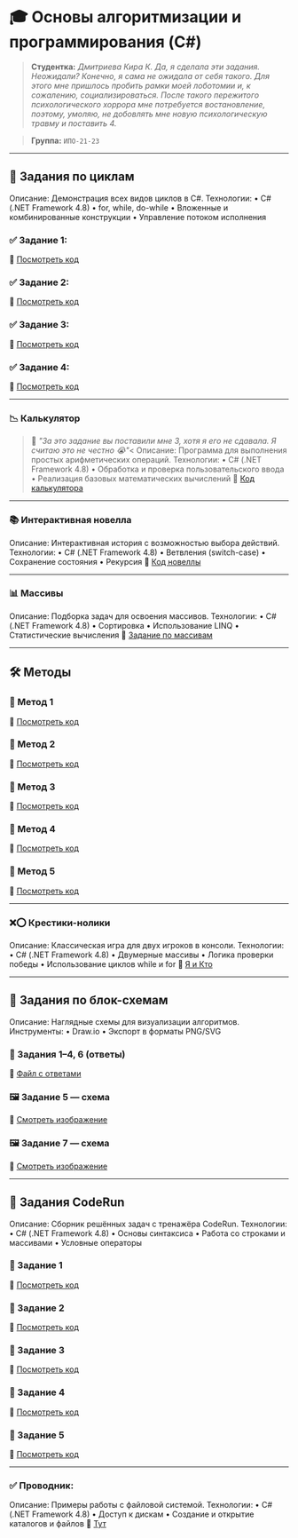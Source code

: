 # 🎓 Основы алгоритмизации и программирования (C#)

> **Студентка:** _Дмитриева Кира К. Да, я сделала эти задания. Неожидали? Конечно, я сама не ожидала от себя такого. Для этого мне пришлось пробить рамки моей лоботомии и, к сожалению, социализироваться. После такого пережитого психологического хоррора мне потребуется востановление, поэтому, умоляю, не добовлять мне новую психологическую травму и поставить 4._

> **Группа:** `ИПО-21-23`

---

## 🔢 Задания по циклам
Описание: Демонстрация всех видов циклов в C#.
Технологии:
 • C# (.NET Framework 4.8)
 • for, while, do-while
 • Вложенные и комбинированные конструкции
 • Управление потоком исполнения

### ✅ Задание 1: 
🔗 [Посмотреть код](https://github.com/M1ss-Kira/fisherman/blob/main/циклы/1)
### ✅ Задание 2: 
🔗 [Посмотреть код](https://github.com/M1ss-Kira/fisherman/blob/main/циклы/2)
### ✅ Задание 3:  
🔗 [Посмотреть код](https://github.com/M1ss-Kira/fisherman/blob/main/циклы/3)
### ✅ Задание 4:  
🔗 [Посмотреть код](https://github.com/M1ss-Kira/fisherman/blob/main/циклы/4)

---

### 📉 Калькулятор  
> 📝 _"За это задание вы поставили мне 3, хотя я его не сдавала. Я считаю это не честно 😭"_<
Описание: Программа для выполнения простых арифметических операций.
Технологии:
 • C# (.NET Framework 4.8)
 • Обработка и проверка пользовательского ввода
 • Реализация базовых математических вычислений
🔗 [Код калькулятора](https://github.com/M1ss-Kira/fisherman/blob/main/calc/%D1%82%D1%8F%D0%B6%D0%B5%D0%BB%D0%BE.cs)

---

### 📚 Интерактивная новелла 
Описание: Интерактивная история с возможностью выбора действий.
Технологии:
 • C# (.NET Framework 4.8)
 • Ветвления (switch-case)
 • Сохранение состояния
 • Рекурсия
🔗 [Код новеллы](https://github.com/M1ss-Kira/fisherman/blob/main/%D0%BD%D0%BE%D0%B2%D0%B5%D0%BB%D0%BB%D0%B0/novella.cs)

---

### 📊 Массивы  
Описание: Подборка задач для освоения массивов.
Технологии:
 • C# (.NET Framework 4.8)
 • Сортировка
 • Использование LINQ
 • Статистические вычисления
🔗 [Задание по массивам](https://github.com/M1ss-Kira/fisherman/blob/main/%D0%BC%D0%B0%D1%81%D1%81%D0%B8%D0%B2/dz.cs)

---

## 🛠️ Методы

### 🧩 Метод 1  
🔗 [Посмотреть код](https://github.com/M1ss-Kira/fisherman/blob/main/metod/1met.cs)

### 🧩 Метод 2  
🔗 [Посмотреть код](https://github.com/M1ss-Kira/fisherman/blob/main/metod/2met.cs)

### 🧩 Метод 3  
🔗 [Посмотреть код](https://github.com/M1ss-Kira/fisherman/blob/main/metod/3met.cs)

### 🧩 Метод 4  
🔗 [Посмотреть код](https://github.com/M1ss-Kira/fisherman/blob/main/metod/4met.cs)

### 🧩 Метод 5  
🔗 [Посмотреть код](https://github.com/M1ss-Kira/fisherman/blob/main/metod/5met.cs)

---

### ❌⭕ Крестики-нолики 
Описание: Классическая игра для двух игроков в консоли.
Технологии:
 • C# (.NET Framework 4.8)
 • Двумерные массивы
 • Логика проверки победы
 • Использование циклов while и for
🔗 [Я и Кто](https://github.com/M1ss-Kira/fisherman/blob/main/%D0%AF%D0%B8%D0%9A%D1%82%D0%BE/game.cs)

---

## 🧭 Задания по блок-схемам
Описание: Наглядные схемы для визуализации алгоритмов.
Инструменты:
 • Draw.io
 • Экспорт в форматы PNG/SVG
### 📄 Задания 1–4, 6 (ответы)  
🔗 [Файл с ответами](https://github.com/M1ss-Kira/fisherman/blob/main/block/16dz.txt)

### 🖼️ Задание 5 — схема  
🔗 [Смотреть изображение](https://github.com/M1ss-Kira/fisherman/blob/main/block/5zd.jpg)

### 🖼️ Задание 7 — схема  
🔗 [Смотреть изображение](https://github.com/M1ss-Kira/fisherman/blob/main/block/%D0%91%D0%B5%D0%B7%20%D0%BD%D0%B0%D0%B7%D0%B2%D0%B0%D0%BD%D0%B8%D1%8F258_20250527083006.png)  

---

## 🚀 Задания CodeRun
Описание: Сборник решённых задач с тренажёра CodeRun.
Технологии:
 • C# (.NET Framework 4.8)
 • Основы синтаксиса
 • Работа со строками и массивами
 • Условные операторы
### 🧪 Задание 1  
🔗 [Посмотреть код](https://github.com/M1ss-Kira/fisherman/blob/main/Run/First.cs)

### 🧪 Задание 2  
🔗 [Посмотреть код](https://github.com/M1ss-Kira/fisherman/blob/main/Run/Two.cs)

### 🧪 Задание 3  
🔗 [Посмотреть код](https://github.com/M1ss-Kira/fisherman/blob/main/Run/Three.cs)

### 🧪 Задание 4  
🔗 [Посмотреть код](https://github.com/M1ss-Kira/fisherman/blob/main/Run/Four.cs)

### 🧪 Задание 5  
🔗 [Посмотреть код](https://github.com/M1ss-Kira/fisherman/blob/main/Run/Five.cs)

---

### ✅ Проводник: 
Описание: Примеры работы с файловой системой.
Технологии:
 • C# (.NET Framework 4.8)
 • Доступ к дискам
 • Создание и открытие каталогов и файлов
🔗 [Тут](https://github.com/M1ss-Kira/fisherman/blob/main/foldder)
